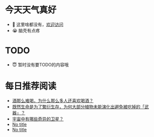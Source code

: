 # 今天天气真好
- 👋 这里啥都没有，[欢迎访问](https://zhangfeng-ola.github.io/)
- 😭 脑壳有点疼
<!---
- 👀 I’m interested in ...
- 🌱 I’m currently learning ...
- 💞️ I’m looking to collaborate on ...
- 📫 How to reach me ...
- 😇 I'm doing something ...

--->

# TODO 
- 😇 暂时没有要TODO的内容哦

<!---
zhangfeng-ola/zhangfeng-ola is a ✨ special ✨ repository because its `README.md` (this file) appears on your GitHub profile.
You can click the Preview link to take a look at your changes.
--->

# 每日推荐阅读
<!-- BLOG-POST-LIST:START -->
- [酒那么难喝，为什么那么多人还喜欢喝酒？](https://daily.zhihu.com/story/9763334)
- [既然生命是为了繁衍生存，为何大部分植物未能演化出避免被吃掉的「武器」？](https://daily.zhihu.com/story/9763326)
- [宇宙中有哪些奇异的卫星？](https://daily.zhihu.com/story/9763336)
- [No title](https://daily.zhihu.com/story/9763339)
- [No title](https://daily.zhihu.com/story/9763324)
<!-- BLOG-POST-LIST:END -->
